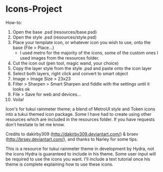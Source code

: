 Icons-Project
=============

How-to:
1. Open the base .psd (resources/base.psd)
2. Open the style .psd (resources/style.psd)
3. Place your template icon, or whatever icon you wish to use, onto the base (File > Place...)
	- I used metro for the majority of the icons, some of the custom ones I used images from the resources folder.
4. Cut the icon out (pen tool, magic wand, your choice)
5. Copy the layer style from the style .psd and paste onto the icon layer
6. Select both layers, right click and convert to smart object
7. Image > Image Size > 23x23
8. 	Filter > Sharpen > Smart Sharpen and fiddle with the settings until it looks ok
9. File > Save for web and devices...
10. Voila!

Icon's for tukui rainmeter theme; a blend of MetroUI style and Token icons into a tukui themed icon package. Some I have had to create using other resources which are included in the resources folder. If you have requests don't hesitate to let me know.

Credits to dakirby309 (http://dakirby309.deviantart.com/) & brsev (http://brsev.deviantart.com/), and thanks to Narley for some tips.

This is a resource for tukui rainmeter theme in development by Hydra, not the icons Hydra is guaranteed to include in his theme. Some user input will be required to use the icons you want. I'll include a text tutorial once his theme is complete explaining how to use these icons.